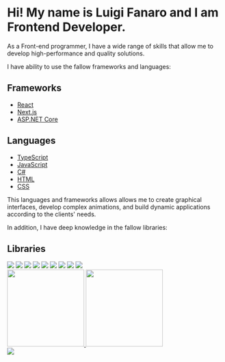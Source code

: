 # Hi! My name is Luigi Fanaro and I am Frontend Developer.

As a Front-end programmer, I have a wide range of skills that allow me to develop high-performance and quality solutions.

I have ability to use the fallow frameworks and languages:

## Frameworks

- [React](https://reactjs.org/)
- [Next.js](https://nextjs.org/)
- [ASP.NET Core](https://dotnet.microsoft.com/apps/aspnet)

## Languages

- [TypeScript](https://www.typescriptlang.org/)
- [JavaScript](https://www.javascript.com/)
- [C#](https://docs.microsoft.com/en-us/dotnet/csharp/)
- [HTML](https://developer.mozilla.org/en-US/docs/Web/HTML)
- [CSS](https://developer.mozilla.org/en-US/docs/Web/CSS)

This languages and frameworks allows allows me to create graphical interfaces, develop complex animations, and build dynamic applications according to the clients' needs.

In addition, I have deep knowledge in the fallow libraries:

## Libraries

<div>
    <img src="https://img.shields.io/badge/Redux-593D88?style=for-the-badge&logo=redux&logoColor=white" />
    <img src="https://img.shields.io/badge/Material--UI-0081CB?style=for-the-badge&logo=material-ui&logoColor=white" />
    <img src="https://img.shields.io/badge/Bootstrap-563D7C?style=for-the-badge&logo=bootstrap&logoColor=white" />
    <img src="https://img.shields.io/badge/Tailwind%20CSS-38B2AC?style=for-the-badge&logo=tailwind-css&logoColor=white" />
    <img src="https://img.shields.io/badge/Sass-CC6699?style=for-the-badge&logo=sass&logoColor=white" />
    <img src="https://img.shields.io/badge/Styled--Components-DB7093?style=for-the-badge&logo=styled-components&logoColor=white" />
    <img src="https://img.shields.io/badge/React_Router-CA4245?style=for-the-badge&logo=react-router&logoColor=white" />
    <img src="https://img.shields.io/badge/React_Router_DOM-CA4245?style=for-the-badge&logo=react-router&logoColor=white" />
    <img src="https://img.shields.io/badge/Next_Auth-000000?style=for-the-badge&logo=next.js&logoColor=white" />
</div>

<div>
    <a href="https://github.com/luigi009">
        <img height="180em" src="https://github-readme-stats.vercel.app/api?username=luigi009&show_icons=true&theme=dracula&include_all_commits=true&count_private=true"/>
        <img height="180em" src="https://github-readme-stats.vercel.app/api/top-langs/?username=luigi009&layout=compact&langs_count=7&theme=dracula"/>
    </a>
</div>

<div> 
  <a href="https://www.linkedin.com/in/luigi-fanaro/" target="_blank"><img src="https://img.shields.io/badge/-LinkedIn-%230077B5?style=for-the-badge&logo=linkedin&logoColor=white" target="_blank"></a> 
</div>
